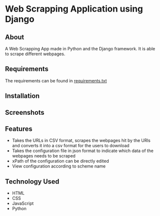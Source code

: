 # Web Scrapping Application using Django


## About
A Web Scrapping App made in Python and the Django framework. It is able to scrape different webpages.

## Requirements
The requirements can be found in [requirements.txt](https://github.com/Zero722/gbd/blob/django/requirements.txt)

## Installation

## Screenshots

## Features
- Takes the URLs in CSV format, scrapes the webpages hit by the URls and converts it into a csv format for the users to download 
- Takes the configuration file in json format to indicate which data of the webpages needs to be scraped
- xPath of the configuration can be directly edited
- View configuration according to scheme name

## Technology Used
- HTML
- CSS
- JavaScript
- Python






